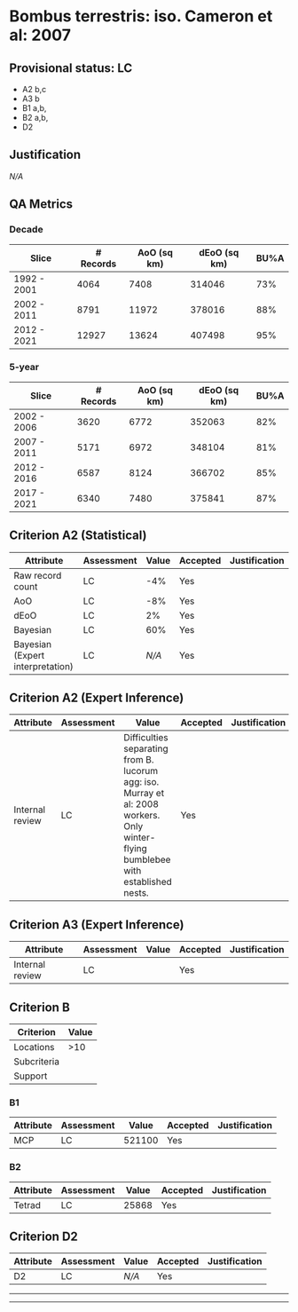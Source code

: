 # Bombus terrestris: iso. Cameron et al: 2007
## Provisional status: LC
- A2 b,c
- A3 b
- B1 a,b, 
- B2 a,b, 
- D2

## Justification
*N/A*
## QA Metrics
### Decade
| Slice | # Records | AoO (sq km) | dEoO (sq km) |BU%A |
|---|---|---|---|---|
|1992 - 2001|4064|7408|314046|73%|
|2002 - 2011|8791|11972|378016|88%|
|2012 - 2021|12927|13624|407498|95%|
### 5-year
| Slice | # Records | AoO (sq km) | dEoO (sq km) |BU%A |
|---|---|---|---|---|
|2002 - 2006|3620|6772|352063|82%|
|2007 - 2011|5171|6972|348104|81%|
|2012 - 2016|6587|8124|366702|85%|
|2017 - 2021|6340|7480|375841|87%|
## Criterion A2 (Statistical)
|Attribute|Assessment|Value|Accepted|Justification
|---|---|---|---|---|
|Raw record count|LC|-4%|Yes||
|AoO|LC|-8%|Yes||
|dEoO|LC|2%|Yes||
|Bayesian|LC|60%|Yes||
|Bayesian (Expert interpretation)|LC|*N/A*|Yes||
## Criterion A2 (Expert Inference)
|Attribute|Assessment|Value|Accepted|Justification
|---|---|---|---|---|
|Internal review|LC|Difficulties separating from B. lucorum agg: iso. Murray et al: 2008 workers. Only winter-flying bumblebee with established nests.|Yes||
## Criterion A3 (Expert Inference)
|Attribute|Assessment|Value|Accepted|Justification
|---|---|---|---|---|
|Internal review|LC||Yes||
## Criterion B
|Criterion| Value|
|---|---|
|Locations|>10|
|Subcriteria||
|Support||
### B1
|Attribute|Assessment|Value|Accepted|Justification
|---|---|---|---|---|
|MCP|LC|521100|Yes||
### B2
|Attribute|Assessment|Value|Accepted|Justification
|---|---|---|---|---|
|Tetrad|LC|25868|Yes||
## Criterion D2
|Attribute|Assessment|Value|Accepted|Justification
|---|---|---|---|---|
|D2|LC|*N/A*|Yes||
---
 ---
 <br><br>
 
